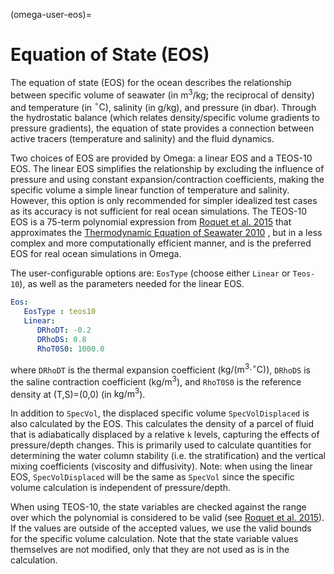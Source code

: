 (omega-user-eos)=

# Equation of State (EOS)

The equation of state (EOS) for the ocean describes the relationship between specific volume of seawater (in $\textrm{m}^3/\textrm{kg}$; the reciprocal of density) and temperature (in $^{\circ}\textrm{C}$), salinity (in $\textrm{g/kg}$), and pressure (in $\textrm{dbar}$). Through the hydrostatic balance (which relates density/specific volume gradients to pressure gradients), the equation of state provides a connection between active tracers (temperature and salinity) and the fluid dynamics.

Two choices of EOS are provided by Omega: a linear EOS and a TEOS-10 EOS. The linear EOS simplifies the relationship by excluding the influence of pressure and using constant expansion/contraction coefficients, making the specific volume a simple linear function of temperature and salinity. However, this option is only recommended for simpler idealized test cases as its accuracy is not sufficient for real ocean simulations. The TEOS-10 EOS is a 75-term polynomial expression from [Roquet et al. 2015](https://www.sciencedirect.com/science/article/pii/S1463500315000566) that approximates the [Thermodynamic Equation of Seawater 2010](https://www.teos-10.org/pubs/TEOS-10_Manual.pdf) , but in a less complex and more computationally efficient manner, and is the preferred EOS for real ocean simulations in Omega.

The user-configurable options are: `EosType` (choose either `Linear` or `Teos-10`), as well as the parameters needed for the linear EOS.

```yaml
Eos:
   EosType : teos10
   Linear:
      DRhoDT: -0.2
      DRhoDS: 0.8
      RhoT0S0: 1000.0
```

where `DRhoDT` is the thermal expansion coefficient ($\textrm{kg}/(\textrm{m}^3 \cdot ^{\circ}\textrm{C})$), `DRhoDS` is the saline contraction coefficient ($\textrm{kg}/\textrm{m}^3$), and `RhoT0S0` is the reference density at (T,S)=(0,0) (in $\textrm{kg}/\textrm{m}^3$).

In addition to `SpecVol`, the displaced specific volume `SpecVolDisplaced` is also calculated by the EOS. This calculates the density of a parcel of fluid that is adiabatically displaced by a relative `k` levels, capturing the effects of pressure/depth changes. This is primarily used to calculate quantities for determining the water column stability (i.e. the stratification) and the vertical mixing coefficients (viscosity and diffusivity). Note: when using the linear EOS, `SpecVolDisplaced` will be the same as `SpecVol` since the specific volume calculation is independent of pressure/depth.

When using TEOS-10, the state variables are checked against the range over which the polynomial is considered to be valid (see [Roquet et al. 2015](https://www.sciencedirect.com/science/article/pii/S1463500315000566)). If the values are outside of the accepted values, we use the valid bounds for the specific volume calculation. Note that the state variable values themselves are not modified, only that they are not used as is in the calculation.
